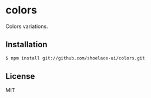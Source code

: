 # colors

Colors variations.

## Installation

```sh
$ npm install git://github.com/shoelace-ui/colors.git
```

## License

MIT
